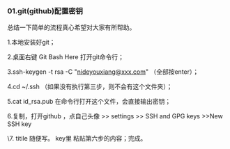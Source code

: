 ### 01.git(github)配置密钥

总结一下简单的流程真心希望对大家有所帮助。

1.本地安装好git；

2.桌面右键 Git Bash Here 打开git命令行；

3.ssh-keygen -t rsa -C "nideyouxiang@xxx.com"  （全部按enter）；

4.cd ~/.ssh  （如果没有执行第三步，则不会有这个文件夹）；

5.cat id_rsa.pub   在命令行打开这个文件，会直接输出密钥；

6.复制，打开github  ，点自己头像 >> settings >> SSH and GPG keys >>New SSH key 

\7. titile 随便写。 key里  粘贴第六步的内容；完成。

